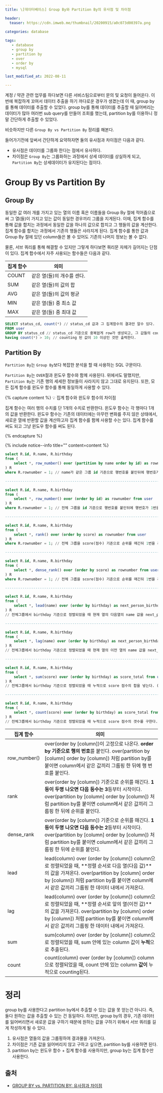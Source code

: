 ```yaml
---
title: \[데이터베이스] Group By와 Partition By의 유사점 및 차이점 

header:
  teaser: https://cdn.imweb.me/thumbnail/20200915/a0c073d00397a.png

categories: database
   
tags:
   - database
   - group by
   - partition by
   - over
   - order by
   - mysql

last_modified_at: 2022-08-11 

---
```


계정 / 약관 관련 업무를 하다보면 다른 서비스팀으로부터 문의 및 요청이 들어온다. 이번에 복잡하게 꼬여서 데이터 추출을 하기 까다로운 경우가 생겼는데 이 때, group by를 통해 데이터를 추출할 수 있었다. group by를 통해 데이터를 추출할 때 잃어버리는 데이터가 많아 여러번 sub query를 만들어 조회를 했는데, partition by를 이용하니 정말 간단하게 추출할 수 있었다.

비슷하지만 다른 `Group By vs Partition By` 정리를 해본다.

들어가기전에 앞써서 간단하게 요약하자면 둘의 유사점과 차이점은 다음과 같다.

- 유사점은 데이터를 그룹화 한다는 점에서 유사하다.
- 차이점은 `Group By`는 그룹화하는 과정에서 상세 데이터를 상실하게 되고, `Partition By`는 상세데이터가 유지된다는 점이다.

# Group By vs Partition By

## Group By

동일한 값 여러 개를 가지고 있는 열의 이름 혹은 이름들을 Group By 절에 적어줌으로써 그 열(들)이 가지고 있는 값이 동일한 경우끼리 그룹을 지게된다. 이때, 집계 함수를 통해 값을 합치는 과정에서 동일한 값을 하나의 값으로 합치고 그 행들의 값을 계산한다. 집계 함수를 합치는 과정에서 기존의 행들은 사라지게 된다. 집계 함수를 통한 값과 Group By 절에 있던 column들은 볼 수 있어도 기존의 나머지 정보는 볼 수 없다.

물론, 서브 쿼리를 통해 해결할 수 있지만 그렇게 하다보면 쿼리문 자체가 길어지는 단점이 있다.
집계 합수에서 자주 사용되는 함수들은 다음과 같다.

| 집계 함수 | 의미 |
| --- | --- |
| COUNT | 같은 열(들)의 개수를 센다. |
| SUM | 같은 열(들)의 값의 합 |
| AVG | 같은 열(들)의 값의 평균 |
| MIN | 같은 열(들) 중 최소 값 |
| MAX | 같은 열(들) 중 최대 값 |

```sql
SELECT status_cd, count(*) // status_cd 값과 그 집계함수의 결과만 알수 있다.
FROM user
GROUP BY status_cd // status_cd 기준으로 중복없게 row가 생성되고, 그 값들의 counting 값이 출력된다.
having count(*) > 10; // counting 된 값이 10 이상인 것만 출력한다.
```

## Partition By

`Partition By`는 `Group By`보다 복잡한 분석을 할 때 사용하는 SQL 구문이다.

`Partition By`는 `OVER`절과 윈도우 함수와 함께 사용된다. 위에서도 말했지만, `Partition By`는 기존 행의 세세한 정보들이 사라지지 않고 그대로 유지된다. 또한, 모든 집계 함수를 윈도우 함수를 통해 동일하게 사용할 수 있다.

{% capture content %}
💡 집계 함수와 윈도우 함수의 차이점

집계 함수는 여러 행의 수치를 단 1개의 수치로 반환한다.
윈도우 함수는 각 행마다 1개의 값을 반환한다. 윈도우 함수는 기존의 데이터에는 아무런 변화를 주지 않은 상태에서, 새로운 열에 반환할 값을 계산하고자 집계 함수를 함께 사용할 수는 있다. 집계 함수를 써도 되고 그냥 윈도우 함수를 써도 된다.

{% endcapture %}

{% include notice--info title="" content=content %}

```sql
select R.id, R.name, R.birthday
from (
	select *, row_number() over (partition by name order by id) as rownumber from user
) R
where R.rownumber = 1; // name가 같은 그룹 id 기준으로 행번호를 붙인뒤에 행번호가 1번을 추출

------------------------------------------------------------------------

select R.id, R.name, R.birthday
from (
	select *, row_number() over (order by id) as rownumber from user
) R
where R.rownumber = 1; // 전체 그룹을 id 기준으로 행번호를 붙인뒤에 행번호가 1번을 추출

------------------------------------------------------------------------

select R.id, R.name, R.birthday
from (
	select *, rank() over (order by score) as rownumber from user
) R
where R.rownumber = 1; // 전체 그룹을 score(점수) 기준으로 순위를 매긴뒤 1번을 추출. 만약, 1번이 두명이라면 두명이 추출되고, 다음 등수는 3등으로 표기된다.

------------------------------------------------------------------------

select R.id, R.name, R.birthday
from (
	select *, dense_rank() over (order by score) as rownumber from user
) R
where R.rownumber = 1; // 전체 그룹을 score(점수) 기준으로 순위를 매긴뒤 1번을 추출. 만약, 1번이 두명이라면 두명이 추출되고, 다음 등수는 2등으로 표기된다.

------------------------------------------------------------------------

select R.id, R.name, R.birthday
from (
	select *, lead(name) over (order by birthday) as next_person_birthday from user
) R
// 전체그룹에서 birthday 기준으로 정렬되었을 때 현재 열의 다음열의 name 값을 next_person_birthday에 넣는다.

------------------------------------------------------------------------

select R.id, R.name, R.birthday
from (
	select *, lag(name) over (order by birthday) as next_person_birthday from user
) R
// 전체그룹에서 birthday 기준으로 정렬되었을 때 현재 열의 이전 열의 name 값을 next_person_birthday에 넣는다.

------------------------------------------------------------------------

select R.id, R.name, R.birthday
from (
	select *, sum(score) over (order by birthday) as score_total from user
) R
// 전체그룹에서 birthday 기준으로 정렬되었을 때 누적으로 score 점수의 합을 넣는다. (특징은 누적이다)

------------------------------------------------------------------------

select R.id, R.name, R.birthday
from (
	select *, count(score) over (order by birthday) as score_total from user
) R
// 전체그룹에서 birthday 기준으로 정렬되었을 때 누적으로 score 점수의 갯수를 구한다. (특징은 누적이다)
```

| 집계 함수 | 의미                                                                                                                                                                                              |
| --- |-------------------------------------------------------------------------------------------------------------------------------------------------------------------------------------------------|
| row_number() | over(order by [column])이 고정으로 나온다. **order by 기준으로 행의 번호**를 붙인다. over(partition by [column] order by [column]) 처럼 partition by를 붙이면 column에서 같은 값끼리 그룹핑 한 뒤에 행 번호를 붙인다.                             |
| rank | over(order by [column]) 기준으로 순위를 매긴다. **1등이 두명 나오면 다음 등수는 3**등부터 시작이다. over(partition by [column] order by [column]) 처럼 partition by를 붙이면 column에서 같은 값끼리 그룹핑 한 뒤에 순위를 붙인다.                         |
| dense_rank | over(order by [column]) 기준으로 순위를 매긴다. **1등이 두명 나오면 다음 등수는 2**등부터 시작이다. over(partition by [column] order by [column]) 처럼 partition by를 붙이면 column에서 같은 값끼리 그룹핑 한 뒤에 순위를 붙인다.                         |
| lead | lead(column) over (order by [column]) column으로 정렬되었을 때, **정렬 순서로 다음 열(다음 값)**의 값을 가져온다.  over(partition by [column] order by [column]) 처럼 partition by를 붙이면 column에서 같은 값끼리 그룹핑 한 데이터 내에서 가져온다.     |
| lag | lead(column) over (order by [column]) column으로 정렬되었을 때, **정렬 순서로 앞의 열(이전 값)**의 값을 가져온다.  over(partition by [column] order by [column]) 처럼 partition by를 붙이면 column에서 같은 값끼리 그룹핑 한 데이터 내에서 가져온다. |
| sum | sum(column) over (order by [column]) column으로 정렬되었을 때, sum 안에 있는 column 값이 **누적**으로 추출된다.                                                                                                       |
| count | count(column) over (order by [column]) column으로 정렬되었을 때, count 안에 있는 column **값이** 누적으로 counting된다.                                                                                             |

# 정리

group by를 사용한다고 partition by에서 추출할 수 있는 값을 못 얻는건 아니다. 즉, 둘다 원하는 값을 추출할 수 있는 건 동일하다. 하지만, group by의 경우, 기존 데이터를  잃어버리면서 새로운 값을 구하기 때문에 원하는 값을 구하기 위해서 서브 쿼리를 길게 작성하게 될 수 있다.

1. 유사점은 열들의 값을 그룹핑하여 결과물을 가져온다.
2. 차이점은 기존 값을 잃어버리지 않고 구하고 싶으면, partition by를 사용하면 된다.
3. partition by는 윈도우 함수 + 집계 함수를 사용하지만, group by는 집계 함수만 사용한다.

## 출처
- [GROUP BY vs. PARTITION BY: 유사점과 차이점](https://kimsyoung.tistory.com/entry/GROUP-BY-vs-PARTITION-BY-%EC%9C%A0%EC%82%AC%EC%A0%90%EA%B3%BC-%EC%B0%A8%EC%9D%B4%EC%A0%90)
